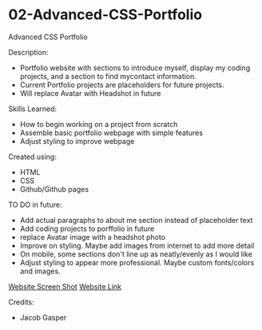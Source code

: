# 02-Advanced-CSS-Portfolio

Advanced CSS Portfolio

Description:
 - Portfolio website with sections to introduce myself, display my coding projects, and a section to find mycontact information.
 - Current Portfolio projects are placeholders for future projects.
 -  Will replace Avatar with Headshot in future


Skills Learned:
- How to begin working on a project from scratch
- Assemble basic portfolio webpage with simple features
- Adjust styling to improve webpage

Created using: 
  - HTML
  - CSS
  - Github/Github pages

TO DO in future:
- Add actual paragraphs to about me section instead of placeholder text
- Add coding projects to porffolio in future
- replace Avatar image with a headshot photo
- Improve on styling. Maybe add images from internet to add more detail
- On mobile, some sections don't line up as neatly/evenly as I would like
- Adjust styling to appear more professional. Maybe custom fonts/colors and images.


 [Website Screen Shot](images\websitepic.jpg)
 [Website Link](https://jcgasper.github.io/02-Advanced-CSS-Portfolio/index.html)

Credits:
 - Jacob Gasper

